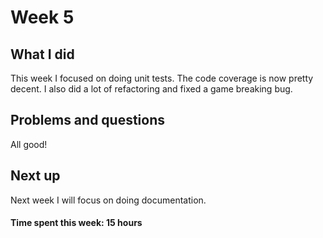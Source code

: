 # Week 5

## What I did

This week I focused on doing unit tests. The code coverage is now pretty decent. I also did a lot of refactoring and fixed a game breaking bug.

## Problems and questions

All good!

## Next up

Next week I will focus on doing documentation.

#### Time spent this week: 15 hours
